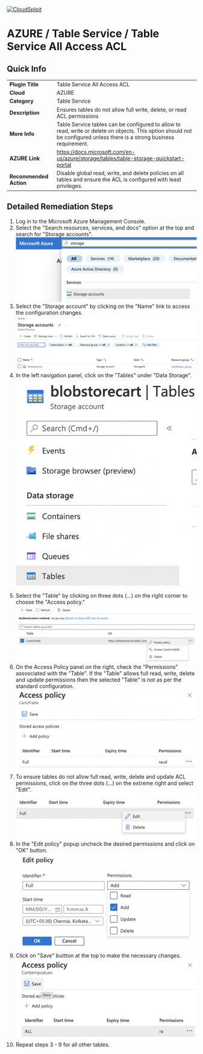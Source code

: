 [![CloudSploit](https://cloudsploit.com/img/logo-new-big-text-100.png "CloudSploit")](https://cloudsploit.com)

# AZURE / Table Service / Table Service All Access ACL

## Quick Info

| | |
|-|-|
| **Plugin Title** | Table Service All Access ACL |
| **Cloud** | AZURE |
| **Category** | Table Service |
| **Description** | Ensures tables do not allow full write, delete, or read ACL permissions |
| **More Info** | Table Service tables can be configured to allow to read, write or delete on objects. This option should not be configured unless there is a strong business requirement. |
| **AZURE Link** | https://docs.microsoft.com/en-us/azure/storage/tables/table-storage-quickstart-portal |
| **Recommended Action** | Disable global read, write, and delete policies on all tables and ensure the ACL is configured with least privileges. |

## Detailed Remediation Steps

1. Log in to the Microsoft Azure Management Console.
2. Select the "Search resources, services, and docs" option at the top and search for "Storage accounts". </br> <img src="/resources/azure/tableservice/table-service-all-access-acl/step2.png"/>
3. Select the "Storage account" by clicking on the "Name" link to access the configuration changes. </br> <img src="/resources/azure/tableservice/table-service-all-access-acl/step3.png"/>
4. In the left navigation panel, click on the "Tables" under "Data Storage".</br> <img src="/resources/azure/tableservice/table-service-all-access-acl/step4.png"/>
5. Select the "Table" by clicking on three dots (...) on the right corner to choose the "Access policy." </br> <img src="/resources/azure/tableservice/table-service-all-access-acl/step5.png"/>
6. On the Access Policy panel on the right, check the "Permissions" assosciated with the "Table". If the "Table" allows full read, write, delete and update permissions then the selected "Table" is not as per the standard configuration.</br> <img src="/resources/azure/tableservice/table-service-all-access-acl/step6.png"/>
7. To ensure tables do not allow full read, write, delete and update ACL permissions, click on the three dots (...) on the extreme right and select "Edit".</br> <img src="/resources/azure/tableservice/table-service-all-access-acl/step7.png"/>
8. In the "Edit policy" popup uncheck the desired permissions and click on "OK" button.</br> <img src="/resources/azure/tableservice/table-service-all-access-acl/step8.png"/>
9. Click on "Save" buttton at the top to make the necessary changes.</br> <img src="/resources/azure/tableservice/table-service-all-access-acl/step9.png"/>
10. Repeat steps 3 - 9 for all other tables.
